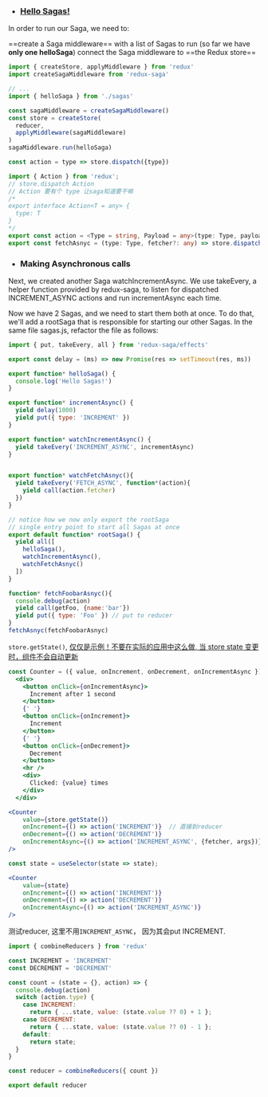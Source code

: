 - ### [Hello Sagas!​](https://redux-saga.js.org/docs/introduction/BeginnerTutorial/#hello-sagas)
In order to run our Saga, we need to:

==create a Saga middleware== with a list of Sagas to run (so far we have **only one helloSaga**)
connect the Saga middleware to ==the Redux store==

```js
import { createStore, applyMiddleware } from 'redux'
import createSagaMiddleware from 'redux-saga'

// ...
import { helloSaga } from './sagas'

const sagaMiddleware = createSagaMiddleware()
const store = createStore(
  reducer,
  applyMiddleware(sagaMiddleware)
)
sagaMiddleware.run(helloSaga)

const action = type => store.dispatch({type})  
```

```ts
import { Action } from 'redux';
// store.dispatch Action
// Action 要有个 type 让saga知道要干嘛
/* 
export interface Action<T = any> {
  type: T
} 
*/
export const action = <Type = string, Payload = any>(type: Type, payload?: Payload) => store.dispatch({ type, payload })
export const fetchAsnyc = (type: Type, fetcher?: any) => store.dispatch({ type:'FETCH_ASYNC', fetcher })

```

- ### Making Asynchronous calls
Next, we created another Saga watchIncrementAsync. We use takeEvery, a helper function provided by redux-saga, to listen for dispatched INCREMENT_ASYNC actions and run incrementAsync each time.

Now we have 2 Sagas, and we need to start them both at once. To do that, we'll add a rootSaga that is responsible for starting our other Sagas. In the same file sagas.js, refactor the file as follows:
```js
import { put, takeEvery, all } from 'redux-saga/effects'

export const delay = (ms) => new Promise(res => setTimeout(res, ms))

export function* helloSaga() {
  console.log('Hello Sagas!')
}

export function* incrementAsync() {
  yield delay(1000)
  yield put({ type: 'INCREMENT' })
}

export function* watchIncrementAsync() {
  yield takeEvery('INCREMENT_ASYNC', incrementAsync)
}


export function* watchFetchAsnyc(){
  yield takeEvery('FETCH_ASYNC', function*(action){
    yield call(action.fetcher)
  })
}

// notice how we now only export the rootSaga
// single entry point to start all Sagas at once
export default function* rootSaga() {
  yield all([
    helloSaga(),
    watchIncrementAsync(),
    watchFetchAsnyc()
  ])
}
```

```js
function* fetchFoobarAsnyc(){
  console.debug(action)
  yield call(getFoo, {name:'bar'})
  yield put({ type: 'Foo' }) // put to reducer
}
fetchAsnyc(fetchFoobarAsnyc)
```

`store.getState()`, [仅仅是示例！不要在实际的应用中这么做, 当 store state 变更时，组件不会自动更新](https://cn.react-redux.js.org/api/hooks/)
```jsx
const Counter = ({ value, onIncrement, onDecrement, onIncrementAsync }) =>
  <div>
    <button onClick={onIncrementAsync}>
      Increment after 1 second
    </button>
    {' '}
    <button onClick={onIncrement}>
      Increment
    </button>
    {' '}
    <button onClick={onDecrement}>
      Decrement
    </button>
    <hr />
    <div>
      Clicked: {value} times
    </div>
  </div>

<Counter  
	value={store.getState()}  
	onIncrement={() => action('INCREMENT')}  // 直接到reducer
	onDecrement={() => action('DECREMENT')}  
	onIncrementAsync={() => action('INCREMENT_ASYNC', {fetcher, args})} // 先到saga
/>

const state = useSelector(state => state);

<Counter  
	value={state}  
	onIncrement={() => action('INCREMENT')}  
	onDecrement={() => action('DECREMENT')}  
	onIncrementAsync={() => action('INCREMENT_ASYNC')}
/>
```

测试reducer, 这里不用`INCREMENT_ASYNC`， 因为其会put INCREMENT.
```js
import { combineReducers } from 'redux'

const INCREMENT = 'INCREMENT'
const DECREMENT = 'DECREMENT'

const count = (state = {}, action) => {
  console.debug(action)
  switch (action.type) {
    case INCREMENT:
      return { ...state, value: (state.value ?? 0) + 1 };
    case DECREMENT:
      return { ...state, value: (state.value ?? 0) - 1 };
    default:
      return state;
  }
}

const reducer = combineReducers({ count })

export default reducer
```